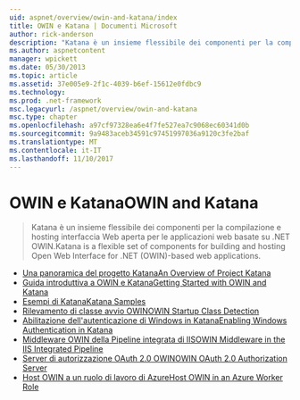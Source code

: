 ```yaml
---
uid: aspnet/overview/owin-and-katana/index
title: OWIN e Katana | Documenti Microsoft
author: rick-anderson
description: "Katana è un insieme flessibile dei componenti per la compilazione e hosting interfaccia Web aperta per le applicazioni web basate su .NET OWIN."
ms.author: aspnetcontent
manager: wpickett
ms.date: 05/30/2013
ms.topic: article
ms.assetid: 37e005e9-2f1c-4039-b6ef-15612e0fdbc9
ms.technology: 
ms.prod: .net-framework
msc.legacyurl: /aspnet/overview/owin-and-katana
msc.type: chapter
ms.openlocfilehash: a97cf97328ea6e4f7fe527ea7c9068ec60341d0b
ms.sourcegitcommit: 9a9483aceb34591c97451997036a9120c3fe2baf
ms.translationtype: MT
ms.contentlocale: it-IT
ms.lasthandoff: 11/10/2017
---
```

<a name="owin-and-katana"></a><span data-ttu-id="31b68-103">OWIN e Katana</span><span class="sxs-lookup"><span data-stu-id="31b68-103">OWIN and Katana</span></span>
====================
> <span data-ttu-id="31b68-104">Katana è un insieme flessibile dei componenti per la compilazione e hosting interfaccia Web aperta per le applicazioni web basate su .NET OWIN.</span><span class="sxs-lookup"><span data-stu-id="31b68-104">Katana is a flexible set of components for building and hosting Open Web Interface for .NET (OWIN)-based web applications.</span></span>


- [<span data-ttu-id="31b68-105">Una panoramica del progetto Katana</span><span class="sxs-lookup"><span data-stu-id="31b68-105">An Overview of Project Katana</span></span>](an-overview-of-project-katana.md)
- [<span data-ttu-id="31b68-106">Guida introduttiva a OWIN e Katana</span><span class="sxs-lookup"><span data-stu-id="31b68-106">Getting Started with OWIN and Katana</span></span>](getting-started-with-owin-and-katana.md)
- [<span data-ttu-id="31b68-107">Esempi di Katana</span><span class="sxs-lookup"><span data-stu-id="31b68-107">Katana Samples</span></span>](katana-samples.md)
- [<span data-ttu-id="31b68-108">Rilevamento di classe avvio OWIN</span><span class="sxs-lookup"><span data-stu-id="31b68-108">OWIN Startup Class Detection</span></span>](owin-startup-class-detection.md)
- [<span data-ttu-id="31b68-109">Abilitazione dell'autenticazione di Windows in Katana</span><span class="sxs-lookup"><span data-stu-id="31b68-109">Enabling Windows Authentication in Katana</span></span>](enabling-windows-authentication-in-katana.md)
- [<span data-ttu-id="31b68-110">Middleware OWIN della Pipeline integrata di IIS</span><span class="sxs-lookup"><span data-stu-id="31b68-110">OWIN Middleware in the IIS Integrated Pipeline</span></span>](owin-middleware-in-the-iis-integrated-pipeline.md)
- [<span data-ttu-id="31b68-111">Server di autorizzazione OAuth 2.0 OWIN</span><span class="sxs-lookup"><span data-stu-id="31b68-111">OWIN OAuth 2.0 Authorization Server</span></span>](owin-oauth-20-authorization-server.md)
- [<span data-ttu-id="31b68-112">Host OWIN a un ruolo di lavoro di Azure</span><span class="sxs-lookup"><span data-stu-id="31b68-112">Host OWIN in an Azure Worker Role</span></span>](host-owin-in-an-azure-worker-role.md)
